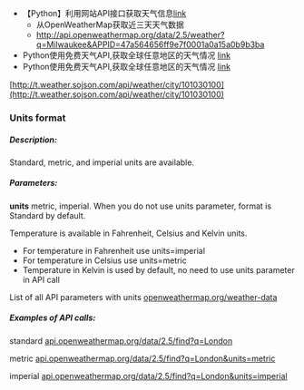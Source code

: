 * 【Python】利用网站API接口获取天气信息[link](https://blog.csdn.net/Kimidake/article/details/85054210) 
  * 从OpenWeatherMap获取近三天天气数据
  * http://api.openweathermap.org/data/2.5/weather?q=Milwaukee&APPID=47a564656ff9e7f0001a0a15a0b9b3ba  
* Python使用免费天气API,获取全球任意地区的天气情况  [link](https://blog.csdn.net/dongyouyuan/article/details/79475143)
* Python使用免费天气API,获取全球任意地区的天气情况 [link](https://blog.csdn.net/dongyouyuan/article/details/79475143)

 

[http://t.weather.sojson.com/api/weather/city/101030100](http://t.weather.sojson.com/api/weather/city/101030100) 



### Units format

##### Description:

Standard, metric, and imperial units are available. 

##### Parameters:

**units** metric, imperial. When you do not use units parameter, format is Standard by default. 

Temperature is available in Fahrenheit, Celsius and Kelvin units. 

- For temperature in Fahrenheit use units=imperial
- For temperature in Celsius use units=metric
- Temperature in Kelvin is used by default, no need to use units parameter in API call

List of all API parameters with units [openweathermap.org/weather-data](http://openweathermap.org/weather-data)

##### Examples of API calls:

standard [api.openweathermap.org/data/2.5/find?q=London](http://samples.openweathermap.org/data/2.5/find?q=London&appid=b6907d289e10d714a6e88b30761fae22)

metric [api.openweathermap.org/data/2.5/find?q=London&units=metric](http://samples.openweathermap.org/data/2.5/find?q=London&units=metric&appid=b6907d289e10d714a6e88b30761fae22)

imperial [api.openweathermap.org/data/2.5/find?q=London&units=imperial](http://samples.openweathermap.org/data/2.5/find?q=London&units=imperial&appid=b6907d289e10d714a6e88b30761fae22)